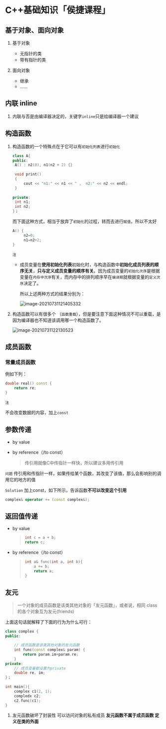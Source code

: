 # 												C++基础知识「侯捷课程」

## 基于对象、面向对象

1. 基于对象
   - 无指针的类
   - 带有指针的类

2. 面向对象
   - 继承
   - ......

## 内联 inline

1. 内联与否是由编译器决定的，关键字`inline`只是给编译器一个建议

## 构造函数

1. 构造函数的一个特殊点在于它可以有`初始化列表`进行`初始化`

   ```C++
   class A{
   public:
   	A() : n2(0), n1(n2 + 2) {}
       
   	void print()
   	{
   		cout << "n1:" << n1 << " ,  n2:" << n2 << endl;
   	}
       
   private: 
   	int n1;
   	int n2;
   }；
   ```

   而下面这种方式，相当于放弃了`初始化`的过程，转而去进行`赋值`，所以不太好

   ```C++
   A() {
   		n2=0;
   		n1=n2+2;
   }
   ```

   `注` 

   - 成员变量在**使用初始化列表**初始化时，与构造函数中**初始化成员列表的顺序无关**，**只与定义成员变量的顺序有关**。因为成员变量的`初始化次序`是根据变量在`内存中次序`有关，而内存中的排列顺序早在`编译期`就根据变量的`定义次序`决定了。

     所以上述两种方式的结果分别为：

     ![image-20210731121405332](C:\Users\mWX1034919\AppData\Roaming\Typora\typora-user-images\image-20210731121405332.png)

2. 构造函数可以有很多个 （`函数重载`），但是要注意下面这种情况不可以重载，是因为编译器也不知道该调用哪一个构造函数了。

   ![image-20210731122130523](C:\Users\mWX1034919\AppData\Roaming\Typora\typora-user-images\image-20210731122130523.png)

## 成员函数

### 常量成员函数

例如下列：

```C++
double real() const {
	return re;
}
```

`注`

不会改变数据的内容，加上`const`

## 参数传递

- by value 

- by reference（/to const）

  > 传引用就像C中传指针一样快，所以建议多用传引用

`问题` 传引用和传指针一样，如果传给某个函数，其改变了该值，那么会影响别的调用它的地方的值

`Solution` 加上const，如下所示，告诉函数**不可以改变这个引用**

```C++
complex& operator += (const complex&);
```

## 返回值传递

- by value 

  > ```C++
  > int c = a + b;
  > return c;
  > ```

- by reference（/to const）

  > ```C++
  > int a& func(int a, int b){
  > 	a += b;
  > 	return a;		
  > }
  > ```

## 友元

> 一个对象的成员函数是该类其他对象的「友元函数」，或者说，相同 class 的各个对象互为友元(friends)

上面这句话就解释了下面的行为为什么可行：

```C++
class complex {
public:

    // 成员函数是该类其他对象的友元函数
    int func(const complex& param) {
        return param.im+param.re;
    } 
private:
    // 成员变量都设置为private
    double re, im;
}；
    
int main(){
    complex c1(2, 1);
    compledx c2;
    c2.func(c1);
}
```

1. 友元函数破坏了封装性 可以访问对象的私有成员 **友元函数不属于成员函数 定义在类的外面**

